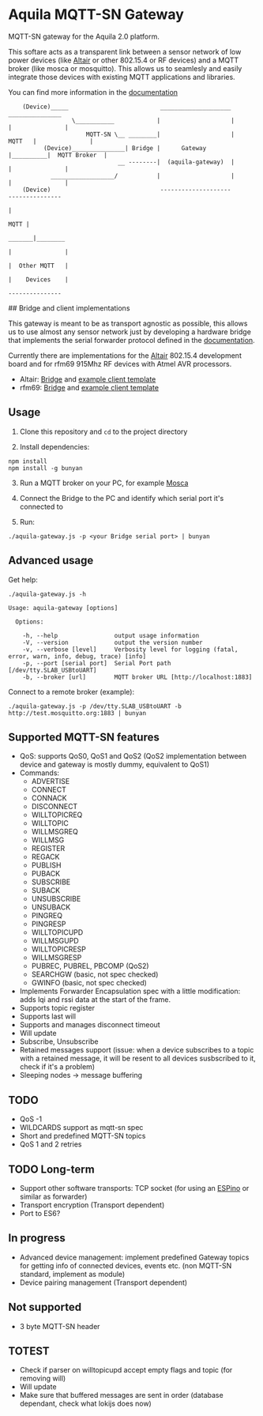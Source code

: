 # Aquila MQTT-SN Gateway

MQTT-SN gateway for the Aquila 2.0 platform.

This softare acts as a transparent link between a sensor network of low power devices (like [Altair](http://www.aquila.io/en) or other 802.15.4 or RF devices) and a MQTT broker (like mosca or mosquitto). This allows us to seamlesly and easily integrate those devices with existing MQTT applications and libraries.

You can find more information in the [documentation](doc/)

```
    (Device)_____                          ____________________            _______________
                  \___________            |                    |          |               |
                      MQTT-SN \__ ________|                    |   MQTT   |               |
          (Device)_______________| Bridge |      Gateway       |__________|  MQTT Broker  |
                               __ --------|  (aquila-gateway)  |          |               |
            __________________/           |                    |          |               |
    (Device)                               --------------------            ---------------
                                                                                  |
                                                                             MQTT |
                                                                           _______|________
                                                                          |               |
                                                                          |  Other MQTT   |
                                                                          |    Devices    |
                                                                           ---------------
```

## Bridge and client implementations

This gateway is meant to be as transport agnostic as possible, this allows us to use almost any sensor network just by developing a hardware bridge that implements the serial forwarder protocol defined in the [documentation](doc/).

Currently there are implementations for the [Altair](http://www.aquila.io/en) 802.15.4 development board and for rfm69 915Mhz RF devices with Atmel AVR processors.

- Altair: [Bridge](https://github.com/Rodmg/altair-mqtt-sn-bridge) and [example client template](https://github.com/Rodmg/altair-mqtt-sn-client-example)
- rfm69: [Bridge](https://github.com/Rodmg/rfm-mqtt-sn-bridge) and [example client template](https://github.com/Rodmg/rfm-mqtt-sn-client-example)

## Usage

1. Clone this repository and ``cd`` to the project directory

2. Install dependencies:

  ```
  npm install
  npm install -g bunyan
  ```
3. Run a MQTT broker on your PC, for example [Mosca](https://github.com/mcollina/mosca)

4. Connect the Bridge to the PC and identify which serial port it's connected to

5. Run:

  ```
  ./aquila-gateway.js -p <your Bridge serial port> | bunyan
  ```

## Advanced usage

Get help:

```
./aquila-gateway.js -h
```

```
Usage: aquila-gateway [options]

  Options:

    -h, --help                output usage information
    -V, --version             output the version number
    -v, --verbose [level]     Verbosity level for logging (fatal, error, warn, info, debug, trace) [info]
    -p, --port [serial port]  Serial Port path [/dev/tty.SLAB_USBtoUART]
    -b, --broker [url]        MQTT broker URL [http://localhost:1883]
```

Connect to a remote broker (example):

```
./aquila-gateway.js -p /dev/tty.SLAB_USBtoUART -b http://test.mosquitto.org:1883 | bunyan
```

## Supported MQTT-SN features

- QoS: supports QoS0, QoS1 and QoS2 (QoS2 implementation between device and gateway is mostly dummy, equivalent to QoS1)
- Commands:
  - ADVERTISE
  - CONNECT
  - CONNACK
  - DISCONNECT
  - WILLTOPICREQ
  - WILLTOPIC
  - WILLMSGREQ
  - WILLMSG
  - REGISTER
  - REGACK
  - PUBLISH
  - PUBACK
  - SUBSCRIBE
  - SUBACK
  - UNSUBSCRIBE
  - UNSUBACK
  - PINGREQ
  - PINGRESP
  - WILLTOPICUPD
  - WILLMSGUPD
  - WILLTOPICRESP
  - WILLMSGRESP
  - PUBREC, PUBREL, PBCOMP (QoS2)
  - SEARCHGW (basic, not spec checked)
  - GWINFO (basic, not spec checked)
- Implements Forwarder Encapsulation spec with a little modification: adds lqi and rssi data at the start of the frame.
- Supports topic register
- Supports last will
- Supports and manages disconnect timeout
- Will update
- Subscribe, Unsubscribe
- Retained messages support (issue: when a device subscribes to a topic with a retained message, it will be resent to all devices susbscribed to it, check if it's a problem)
- Sleeping nodes -> message buffering

## TODO

- QoS -1
- WILDCARDS support as mqtt-sn spec
- Short and predefined MQTT-SN topics
- QoS 1 and 2 retries


## TODO Long-term

- Support other software transports: TCP socket (for using an [ESPino](http://www.espino.io/en) or similar as forwarder)
- Transport encryption (Transport dependent)
- Port to ES6?

## In progress
- Advanced device management: implement predefined Gateway topics for getting info of connected devices, events etc. (non MQTT-SN standard, implement as module)
- Device pairing management (Transport dependent)

## Not supported

- 3 byte MQTT-SN header

## TOTEST

- Check if parser on willtopicupd accept empty flags and topic (for removing will)
- Will update
- Make sure that buffered messages are sent in order (database dependant, check what lokijs does now)
